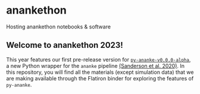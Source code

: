 # anankethon
Hosting anankethon notebooks &amp; software

## Welcome to anankethon 2023!

This year features our first pre-release version for [`py-ananke-v0.0.0-alpha`](https://github.com/athob/py-ananke/releases/tag/v0.0.0-alpha), a new Python wrapper for the `ananke` pipeline [(Sanderson et al. 2020)](https://ui.adsabs.harvard.edu/abs/2020ApJS..246....6S). In this repository, you will find all the materials (except simulation data) that we are making available through the Flatiron binder for exploring the features of `py-ananke`.
